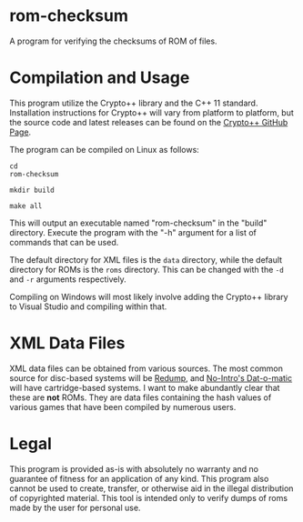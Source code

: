 # rom-checksum
A program for verifying the checksums of ROM of files.

# Compilation and Usage
This program utilize the Crypto++ library and the C++ 11 standard. Installation instructions for Crypto++ will vary from platform to platform, but the source code and latest releases can be found on the [Crypto++ GitHub Page](https://github.com/weidai11/cryptopp).

The program can be compiled on Linux as follows:
<code>
    <p>cd rom-checksum
    <p>mkdir build
    <p>make all
</code>

This will output an executable named "rom-checksum" in the "build" directory. Execute the program with the "-h" argument for a list of commands that can be used.

The default directory for XML files is the <code>data</code> directory, while the default directory for ROMs is the <code>roms</code> directory. This can be changed with the <code>-d</code> and <code>-r</code> arguments respectively.

Compiling on Windows will most likely involve adding the Crypto++ library to Visual Studio and compiling within that.

# XML Data Files
XML data files can be obtained from various sources. The most common source for disc-based systems will be [Redump](http://redump.org/), and [No-Intro's Dat-o-matic](https://datomatic.no-intro.org/) will have cartridge-based systems. I want to make abundantly clear that these are <b>not</b> ROMs. They are data files containing the hash values of various games that have been compiled by numerous users.

# Legal
This program is provided as-is with absolutely no warranty and no guarantee of fitness for an application of any kind. This program also cannot be used to create, transfer, or otherwise aid in the illegal distribution of copyrighted material. This tool is intended only to verify dumps of roms made by the user for personal use.
